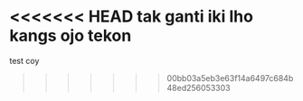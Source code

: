 <<<<<<< HEAD
tak ganti iki
lho kangs
ojo tekon
=======
test coy
>>>>>>> 00bb03a5eb3e63f14a6497c684b48ed256053303
